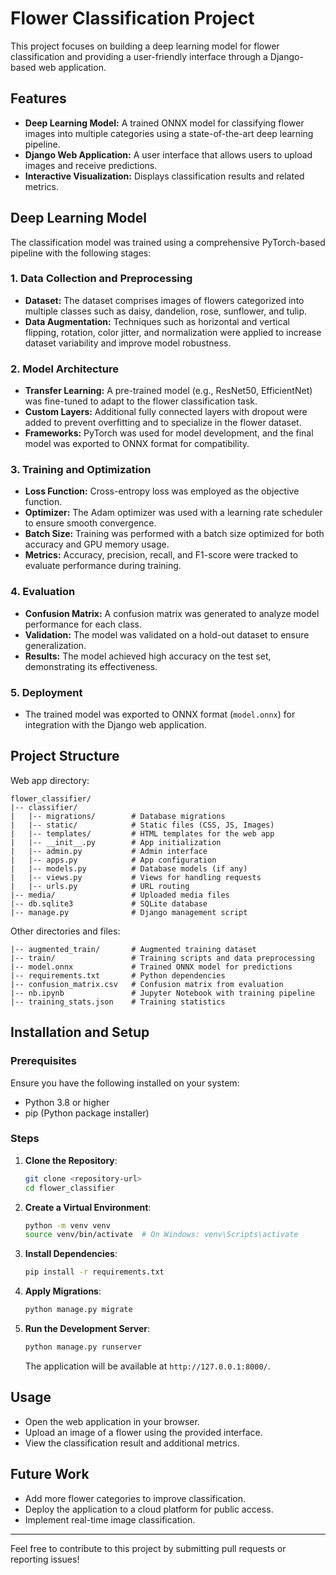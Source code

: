 # Flower Classification Project

This project focuses on building a deep learning model for flower classification and providing a user-friendly interface through a Django-based web application.

## Features
- **Deep Learning Model:** A trained ONNX model for classifying flower images into multiple categories using a state-of-the-art deep learning pipeline.
- **Django Web Application:** A user interface that allows users to upload images and receive predictions.
- **Interactive Visualization:** Displays classification results and related metrics.

## Deep Learning Model
The classification model was trained using a comprehensive PyTorch-based pipeline with the following stages:

### 1. Data Collection and Preprocessing
- **Dataset:** The dataset comprises images of flowers categorized into multiple classes such as daisy, dandelion, rose, sunflower, and tulip.
- **Data Augmentation:** Techniques such as horizontal and vertical flipping, rotation, color jitter, and normalization were applied to increase dataset variability and improve model robustness.

### 2. Model Architecture
- **Transfer Learning:** A pre-trained model (e.g., ResNet50, EfficientNet) was fine-tuned to adapt to the flower classification task.
- **Custom Layers:** Additional fully connected layers with dropout were added to prevent overfitting and to specialize in the flower dataset.
- **Frameworks:** PyTorch was used for model development, and the final model was exported to ONNX format for compatibility.

### 3. Training and Optimization
- **Loss Function:** Cross-entropy loss was employed as the objective function.
- **Optimizer:** The Adam optimizer was used with a learning rate scheduler to ensure smooth convergence.
- **Batch Size:** Training was performed with a batch size optimized for both accuracy and GPU memory usage.
- **Metrics:** Accuracy, precision, recall, and F1-score were tracked to evaluate performance during training.

### 4. Evaluation
- **Confusion Matrix:** A confusion matrix was generated to analyze model performance for each class.
- **Validation:** The model was validated on a hold-out dataset to ensure generalization.
- **Results:** The model achieved high accuracy on the test set, demonstrating its effectiveness.

### 5. Deployment
- The trained model was exported to ONNX format (`model.onnx`) for integration with the Django web application.

## Project Structure

Web app directory:
```
flower_classifier/
|-- classifier/
|   |-- migrations/        # Database migrations
|   |-- static/            # Static files (CSS, JS, Images)
|   |-- templates/         # HTML templates for the web app
|   |-- __init__.py        # App initialization
|   |-- admin.py           # Admin interface
|   |-- apps.py            # App configuration
|   |-- models.py          # Database models (if any)
|   |-- views.py           # Views for handling requests
|   |-- urls.py            # URL routing
|-- media/                 # Uploaded media files
|-- db.sqlite3             # SQLite database
|-- manage.py              # Django management script
```

Other directories and files:
```
|-- augmented_train/       # Augmented training dataset
|-- train/                 # Training scripts and data preprocessing
|-- model.onnx             # Trained ONNX model for predictions
|-- requirements.txt       # Python dependencies
|-- confusion_matrix.csv   # Confusion matrix from evaluation
|-- nb.ipynb               # Jupyter Notebook with training pipeline
|-- training_stats.json    # Training statistics
```

## Installation and Setup

### Prerequisites
Ensure you have the following installed on your system:
- Python 3.8 or higher
- pip (Python package installer)

### Steps
1. **Clone the Repository**:
   ```bash
   git clone <repository-url>
   cd flower_classifier
   ```

2. **Create a Virtual Environment**:
   ```bash
   python -m venv venv
   source venv/bin/activate  # On Windows: venv\Scripts\activate
   ```

3. **Install Dependencies**:
   ```bash
   pip install -r requirements.txt
   ```

4. **Apply Migrations**:
   ```bash
   python manage.py migrate
   ```

5. **Run the Development Server**:
   ```bash
   python manage.py runserver
   ```
   The application will be available at `http://127.0.0.1:8000/`.

## Usage
- Open the web application in your browser.
- Upload an image of a flower using the provided interface.
- View the classification result and additional metrics.

## Future Work
- Add more flower categories to improve classification.
- Deploy the application to a cloud platform for public access.
- Implement real-time image classification.

---

Feel free to contribute to this project by submitting pull requests or reporting issues!
